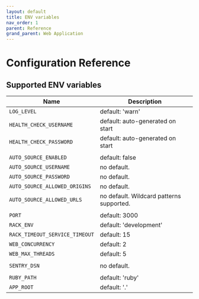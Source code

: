 ```yaml
---
layout: default
title: ENV variables
nav_order: 1
parent: Reference
grand_parent: Web Application
---
```


# Configuration Reference

## Supported ENV variables

| Name                           | Description                        |
| ------------------------------ | ---------------------------------- |
| `LOG_LEVEL`                    | default: 'warn'                    |
| `HEALTH_CHECK_USERNAME`        | default: auto-generated on start   |
| `HEALTH_CHECK_PASSWORD`        | default: auto-generated on start   |
|                                |                                    |
| `AUTO_SOURCE_ENABLED`          | default: false                     |
| `AUTO_SOURCE_USERNAME`         | no default.                        |
| `AUTO_SOURCE_PASSWORD`         | no default.                        |
| `AUTO_SOURCE_ALLOWED_ORIGINS`  | no default.                        |
| `AUTO_SOURCE_ALLOWED_URLS`     | no default. Wildcard patterns supported. |
|                                |                                    |
| `PORT`                         | default: 3000                      |
| `RACK_ENV`                     | default: 'development'             |
| `RACK_TIMEOUT_SERVICE_TIMEOUT` | default: 15                        |
| `WEB_CONCURRENCY`              | default: 2                         |
| `WEB_MAX_THREADS`              | default: 5                         |
|                                |                                    |
| `SENTRY_DSN`                   | no default.                        |
|                                |                                    |
| `RUBY_PATH`                    | default: 'ruby'                    |
| `APP_ROOT`                     | default: '.'                       |
